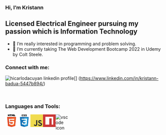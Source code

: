  ### Hi, I’m Kristann
 ## Licensed Electrical Engineer pursuing my passion which is Information Technology
 
- 👀 I’m really interested in programming and problem solving.
- 🌱 I’m currently taking The Web Development Bootcamp 2022 in Udemy by Colt Steele.



### Connect with me:
[<img align="left" alt="hicarlodacuyan linkedin profile" src="https://img.shields.io/badge/LinkedIn-0077B5?style=for-the-badge&logo=linkedin&logoColor=white" />]
(https://www.linkedin.com/in/kristann-badua-5447b894/)

<br />

### Languages and Tools:
<img align="left" alt="html icon" width="40px" src="https://raw.githubusercontent.com/github/explore/80688e429a7d4ef2fca1e82350fe8e3517d3494d/topics/html/html.png" />
<img align="left" alt="css icon" width="40px" src="https://raw.githubusercontent.com/github/explore/80688e429a7d4ef2fca1e82350fe8e3517d3494d/topics/css/css.png" />
<img align="left" alt="javascript icon" width="40px" src="https://raw.githubusercontent.com/github/explore/80688e429a7d4ef2fca1e82350fe8e3517d3494d/topics/javascript/javascript.png" />
<img align="left" alt="npm icon" width="40px" src="https://raw.githubusercontent.com/github/explore/80688e429a7d4ef2fca1e82350fe8e3517d3494d/topics/npm/npm.png" />
<img align="left" alt="vscode icon" width="40px" src="https://upload.wikimedia.org/wikipedia/commons/thumb/9/9a/Visual_Studio_Code_1.35_icon.svg/2048px-Visual_Studio_Code_1.35_icon.svg.png" />


<!---
kristannbads/kristannbads is a ✨ special ✨ repository because its `README.md` (this file) appears on your GitHub profile.
You can click the Preview link to take a look at your changes.
--->
